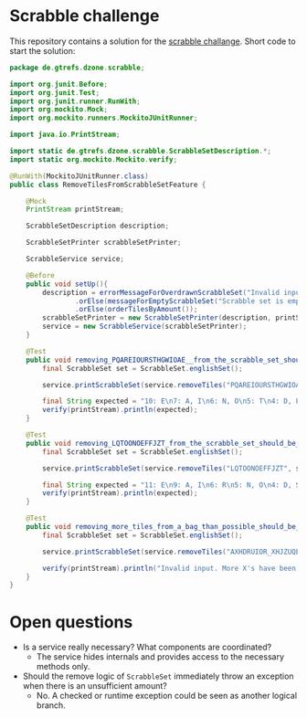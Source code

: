 # Scrabble challenge

This repository contains a solution for the [scrabble challange](https://dzone.com/articles/java-code-challenge-scrabble-sets). Short code to start the solution:

```Java
package de.gtrefs.dzone.scrabble;

import org.junit.Before;
import org.junit.Test;
import org.junit.runner.RunWith;
import org.mockito.Mock;
import org.mockito.runners.MockitoJUnitRunner;

import java.io.PrintStream;

import static de.gtrefs.dzone.scrabble.ScrabbleSetDescription.*;
import static org.mockito.Mockito.verify;

@RunWith(MockitoJUnitRunner.class)
public class RemoveTilesFromScrabbleSetFeature {

    @Mock
    PrintStream printStream;

    ScrabbleSetDescription description;

    ScrabbleSetPrinter scrabbleSetPrinter;

    ScrabbleService service;

    @Before
    public void setUp(){
        description = errorMessageForOverdrawnScrabbleSet("Invalid input. More %s's have been taken from the bag than possible.")
                .orElse(messageForEmptyScrabbleSet("Scrabble set is empty."))
                .orElse(orderTilesByAmount());
        scrabbleSetPrinter = new ScrabbleSetPrinter(description, printStream);
        service = new ScrabbleService(scrabbleSetPrinter);
    }

    @Test
    public void removing_PQAREIOURSTHGWIOAE__from_the_scrabble_set_should_be_valid(){
        final ScrabbleSet set = ScrabbleSet.englishSet();

        service.printScrabbleSet(service.removeTiles("PQAREIOURSTHGWIOAE_", set));

        final String expected = "10: E\n7: A, I\n6: N, O\n5: T\n4: D, L, R\n3: S, U\n2: B, C, F, G, M, V, Y\n1: H, J, K, P, W, X, Z, _\n0: Q";
        verify(printStream).println(expected);
    }

    @Test
    public void removing_LQTOONOEFFJZT_from_the_scrabble_set_should_be_valid(){
        final ScrabbleSet set = ScrabbleSet.englishSet();

        service.printScrabbleSet(service.removeTiles("LQTOONOEFFJZT", set));

        final String expected = "11: E\n9: A, I\n6: R\n5: N, O\n4: D, S, T, U\n3: G, L\n2: B, C, H, M, P, V, W, Y, _\n1: K, X\n0: F, J, Q, Z";
        verify(printStream).println(expected);
    }

    @Test
    public void removing_more_tiles_from_a_bag_than_possible_should_be_an_error(){
        final ScrabbleSet set = ScrabbleSet.englishSet();

        service.printScrabbleSet(service.removeTiles("AXHDRUIOR_XHJZUQEE", set));

        verify(printStream).println("Invalid input. More X's have been taken from the bag than possible.");
    }
}
```

# Open questions

* Is a service really necessary? What components are coordinated?
  * The service hides internals and provides access to the necessary methods only.
* Should the remove logic of `ScrabbleSet` immediately throw an exception when there is an unsufficient amount?
  * No. A checked or runtime exception could be seen as another logical branch. 
